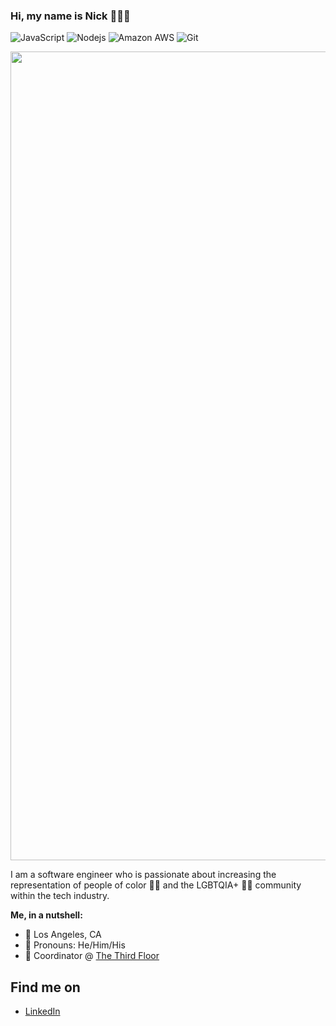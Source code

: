 ### Hi, my name is Nick 👋👨‍💻

![JavaScript](https://img.shields.io/badge/-JavaScript-black?style=flat-square&logo=javascript)
![Nodejs](https://img.shields.io/badge/-Nodejs-black?style=flat-square&logo=Node.js)
![Amazon AWS](https://img.shields.io/badge/Amazon%20AWS-232F3E?style=flat-square&logo=amazon-aws)
![Git](https://img.shields.io/badge/-Git-black?style=flat-square&logo=git)

<img width="1294" alt="" src="">

I am a software engineer who is passionate about increasing the representation of people of color ✊🏽 and the LGBTQIA+  🏳️‍🌈 community within the tech industry. 

**Me, in a nutshell:**

- 📍 Los Angeles, CA
- 🧑 Pronouns: He/Him/His
- 💼 Coordinator @ [The Third Floor](https://thethirdfloorinc.com/)


## Find me on
- <a href="https://www.linkedin.com/in/nicholas-r-070644b6/">LinkedIn</a>
